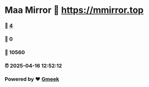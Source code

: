 # Maa Mirror :link: https://mmirror.top 
### :page_facing_up: [4](https://mmirror.top/tag.html) 
### :speech_balloon: 0 
### :hibiscus: 10560 
### :alarm_clock: 2025-04-16 12:52:12 
### Powered by :heart: [Gmeek](https://github.com/Meekdai/Gmeek)
